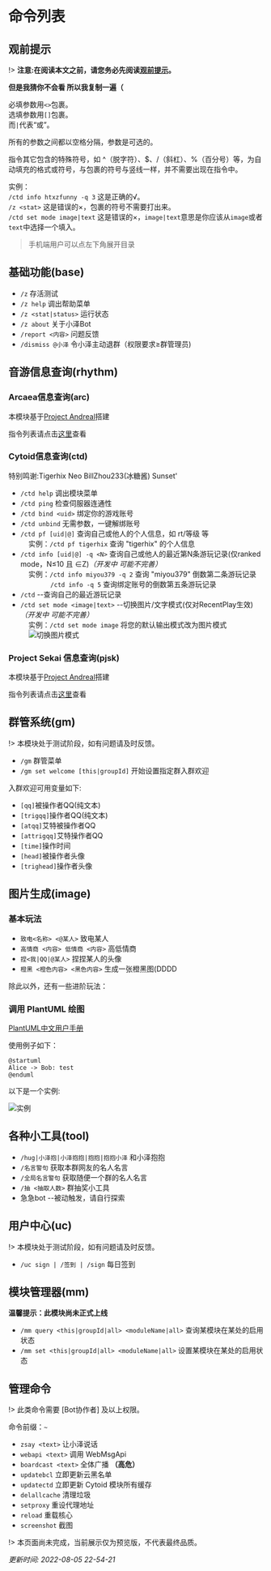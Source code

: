 # 命令列表  

## 观前提示

!> **注意:在阅读本文之前，请您务必先阅读[观前提示](./qa)。**  

**但是我猜你不会看 所以我复制一遍（**

必填参数用`<>`包裹。  
选填参数用`[]`包裹。  
而`|`代表“或”。

所有的参数之间都以空格分隔，参数是可选的。  

指令其它包含的特殊符号，如 ^（脱字符）、$、/（斜杠）、%（百分号）等，为自动填充的格式或符号，与包裹的符号与竖线一样，并不需要出现在指令中。

实例：  
`/ctd info htxzfunny -q 3` 这是正确的√。  
`/z <stat>` 这是错误的×，包裹的符号不需要打出来。  
`/ctd set mode image|text` 这是错误的×，`image|text`意思是你应该从`image`或者`text`中选择一个填入。

> 手机端用户可以点左下角展开目录

## 基础功能(base)  

- `/z` 存活测试
- `/z help` 调出帮助菜单
- `/z <stat|status>` 运行状态
- `/z about` 关于小泽Bot
- `/report <内容>` 问题反馈
- `/dismiss @小泽` 令小泽主动退群（权限要求≥群管理员)

## 音游信息查询(rhythm)

### Arcaea信息查询(arc)  

本模块基于[Project Andreal](https://www.showdoc.com.cn/andrea/)搭建

指令列表请点击[这里](https://www.showdoc.com.cn/andrea/7380927562006836)查看

### Cytoid信息查询(ctd)  

特别鸣谢:Tigerhix Neo BillZhou233(冰糖酱) Sunset'  

- `/ctd help` 调出模块菜单
- `/ctd ping` 检查伺服器连通性
- `/ctd bind <uid>` 绑定你的游戏账号
- `/ctd unbind` 无需参数，一键解绑账号
- `/ctd pf [uid|@]` 查询自己或他人的个人信息，如 rt/等级 等  
&nbsp;&nbsp;&nbsp;&nbsp;实例：`/ctd pf tigerhix` 查询 "tigerhix" 的个人信息  
- `/ctd info [uid|@] -q <N>` 查询自己或他人的最近第N条游玩记录(仅ranked mode，N≤10 且 ∈Z)*（开发中 可能不完善）*  
&nbsp;&nbsp;&nbsp;&nbsp;实例：`/ctd info miyou379 -q 2` 查询 "miyou379" 倒数第二条游玩记录  
&nbsp;&nbsp;&nbsp;&nbsp;&nbsp;&nbsp;&nbsp;&nbsp;&nbsp;&nbsp;&nbsp;&nbsp;&nbsp;&nbsp;&nbsp;`/ctd info -q 5` 查询绑定账号的倒数第五条游玩记录  
- `/ctd` --查询自己的最近游玩记录
- `/ctd set mode <image|text>` --切换图片/文字模式(仅对RecentPlay生效)*（开发中 可能不完善）*  
&nbsp;&nbsp;&nbsp;&nbsp;实例：`/ctd set mode image` 将您的默认输出模式改为图片模式  
&nbsp;&nbsp;&nbsp;&nbsp;![切换图片模式](https://cdn.u1.huluxia.com/g4/M01/25/68/rBAAdmG3QcCANSfLAAA0ypDCusc326.png)  

### Project Sekai 信息查询(pjsk)  

本模块基于[Project Andreal](https://www.showdoc.com.cn/andrea/)搭建

指令列表请点击[这里](https://www.showdoc.com.cn/andrea/8032032802988301)查看
<!-- 
## MaiMai

模块魔改自：[Diving-Fish/mai-bot](https://github.com/Diving-Fish/mai-bot)  

- `今日舞萌` -看看今天的舞萌运势  
- `XXXmaimaiXXX什么` -随机一首歌  
- `随个[绿黄红紫白]<难度>` -随机一首指定条件的乐曲  
- `查歌<乐曲标题的一部分>` -查询符合条件的乐曲  
- `[绿黄红紫白]id<歌曲编号>` -查询乐曲信息或谱面信息  
- `<歌曲别名>是什么歌` -查询乐曲别名对应的乐曲  
- `定数查歌 <定数>` -查询定数对应的乐曲  
- `定数查歌 <定数下限> <定数上限>`  
- `分数线 <难度+歌曲id> <分数线>` 详情请输入“分数线 帮助”查看  
- `我是二次元 [用户名]` -查b40

!> 注意：使用b40前，请先在[查分器](https://www.diving-fish.com/maimaidx/prober/)导入数据并绑定您的QQ
-->

## 群管系统(gm)  

!> 本模块处于测试阶段，如有问题请及时反馈。  

- `/gm` 群管菜单
- `/gm set welcome [this|groupId]` 开始设置指定群入群欢迎  
  
入群欢迎可用变量如下:  

- `[qq]`被操作者QQ(纯文本)
- `[trigqq]`操作者QQ(纯文本)
- `[atqq]`艾特被操作者QQ
- `[attrigqq]`艾特操作者QQ
- `[time]`操作时间
- `[head]`被操作者头像
- `[trighead]`操作者头像
<!-- TODO- `/gm query welcome [this|groupId]` 查询指定群入群欢迎
-->
## 图片生成(image)  

### 基本玩法

- `致电<名称> <@某人>` 致电某人
- `高情商 <内容> 低情商 <内容>` 高低情商
- `捏<我|QQ|@某人>` 捏捏某人的头像  
- `橙黑 <橙色内容> <黑色内容>` 生成一张橙黑图(DDDD

除此以外，还有一些进阶玩法：  

### 调用 PlantUML 绘图  

[PlantUML中文用户手册](https://plantuml.com/zh/guide)  

使用例子如下：  

```
@startuml
Alice -> Bob: test
@enduml
```

以下是一个实例:  

![实例](https://p1.meituan.net/csc/7cfe10d9f3771cbdb6b5e7c4286e707e12538.png)

## 各种小工具(tool)  

- `/hug|小泽抱|小泽抱抱|抱抱|抱抱小泽` 和小泽抱抱  
- `/名言警句` 获取本群网友的名人名言  
- `/全局名言警句` 获取随便一个群的名人名言  
- `/抽 <抽取人数>` 群抽奖小工具  
- 急急bot --被动触发，请自行探索

## 用户中心(uc)

!> 本模块处于测试阶段，如有问题请及时反馈。

<!-- TODO
- `/uc [info]` 进入用户中心
- `/uc gq <text>` 更新自己的个性签名(30字内)
- `/uc cancellation | /uc 销号` 彻底删除您在小泽中的所有信息 
-->
- `/uc sign | /签到 | /sign` 每日签到

## 模块管理器(mm)  

**温馨提示：此模块尚未正式上线**  

- `/mm query <this|groupId|all> <moduleName|all>` 查询某模块在某处的启用状态
- `/mm set <this|groupId|all> <moduleName|all>` 设置某模块在某处的启用状态

## 管理命令  

!> 此类命令需要 [Bot协作者] 及以上权限。  

命令前缀：`~`  

- `zsay <text>` 让小泽说话
- `webapi <text>` 调用 WebMsgApi
- `boardcast <text>`  全体广播 **（高危）**
- `updatebcl` 立即更新云黑名单
- `updatectd` 立即更新 Cytoid 模块所有缓存
- `delallcache` 清理垃圾
- `setproxy` 重设代理地址
- `reload` 重载核心
- `screenshot` 截图

!> 本页面尚未完成，当前展示仅为预览版，不代表最终品质。  

*更新时间: 2022-08-05 22-54-21*
